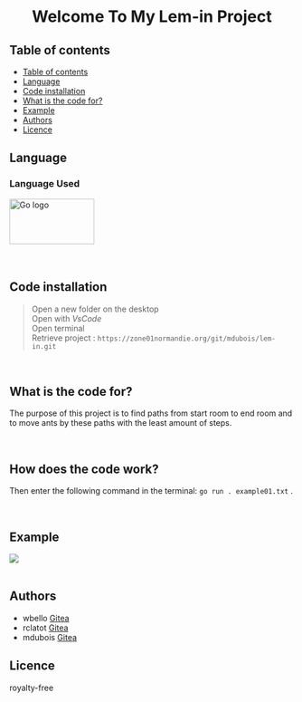 <h1 align="center">Welcome To My Lem-in Project</h1>

## Table of contents

- [Table of contents](#table-of-contents)
- [Language](#language)
- [Code installation](#code-installation)
- [What is the code for?](#what-is-the-code-for)
- [Example](#example)
- [Authors](#authors)
- [Licence](#licence)

## Language

<h3 align="left">Language Used</h3>
<div align="left">
  <img src="https://openupthecloud.com/wp-content/uploads/2020/01/Golang.png?ezimgfmt=ng%3Awebp%2Fngcb2%2Frs%3Adevice%2Frscb2-1" height="80" width="150" alt="Go logo"  />
</div>
<br><br>

## Code installation


> Open a new folder on the desktop  <br>
> Open with *VsCode* <br>
> Open terminal <br>
> Retrieve project : `https://zone01normandie.org/git/mdubois/lem-in.git` <br>

<br>

## What is the code for?

<p>The purpose of this project is to find paths from start room to end room and to move ants by these paths with the least amount of steps.</p>
<br>
<h2>How does the code work?</h2>

<p>Then enter the following command in the terminal: <code>go run . example01.txt</code> . </p>

<br>

## Example

<img src="https://ibb.co/zFT6q3J">
<br>
<br>

## Authors

+ wbello [Gitea](https://zone01normandie.org/git/wbello)
+ rclatot [Gitea](https://zone01normandie.org/git/rclatot)
+ mdubois [Gitea](https://zone01normandie.org/git/mdubois)

## Licence

<p>royalty-free</p>